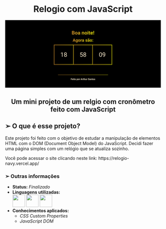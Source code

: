 <h1 align="center"> Relogio com JavaScript </h1>

<img src="./pagina.png">

<h2 align="center">Um mini projeto de um relgio com cronômetro feito com JavaScript</h2>

<h2> ➢ O que é esse projeto? </h2>
<p> 
  Este projeto foi feito com o objetivo de estudar a manipulação de elementos HTML com
  o DOM (Document Object Model) do JavaScript. Decidi fazer uma página simples com
  um relógio que se atualiza sozinho.
</p>
<p>
  Você pode acessar o site clicando neste link: https://relogio-navy.vercel.app/
</p>

<h3> ➢ Outras informações </h3>
<ul>
  <li> <strong>Status:</strong> <em>Finalizado</em>
  <li> <strong>Linguagens utilizadas:</strong> <br>
    <div style="display: inline-block;">
      <img src="https://cdn.jsdelivr.net/gh/devicons/devicon/icons/html5/html5-original.svg" width="40" height="40" />
      <img src="https://cdn.jsdelivr.net/gh/devicons/devicon/icons/css3/css3-original.svg" width="40" height="40" />
      <img src="https://cdn.jsdelivr.net/gh/devicons/devicon/icons/javascript/javascript-plain.svg" width="40" height="40"/>
    </div>
  <li> <strong>Conhecimentos aplicados:</strong>
  <ul>
    <li> <em>CSS Custom Properties</em>
    <li> <em>JavaScript DOM</em>
  </ul>
</ul>
